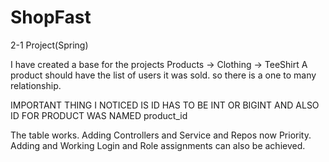 # ShopFast
2-1 Project(Spring)

I have created a base for the projects
Products -> Clothing -> TeeShirt
A product should have the list of users it was sold. so there is a one to many relationship.

IMPORTANT THING I NOTICED IS ID HAS TO BE INT OR BIGINT
AND ALSO ID FOR PRODUCT WAS NAMED product_id

The table works. Adding Controllers and Service and Repos now Priority. Adding and Working Login and Role assignments can also be achieved.
